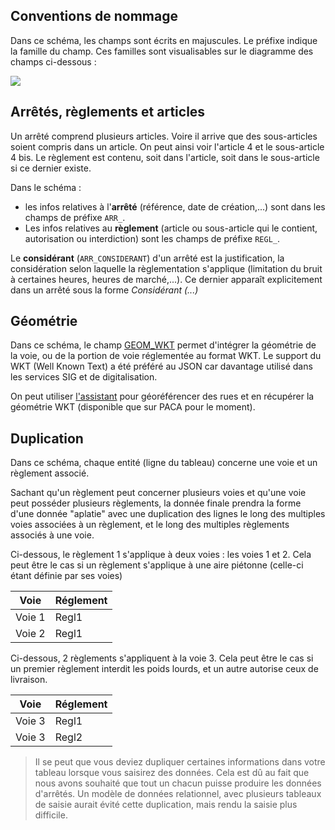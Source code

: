 ## Conventions de nommage
Dans ce schéma, les champs sont écrits en majuscules. Le préfixe indique la famille du champ. Ces familles sont visualisables sur le diagramme des champs ci-dessous : 

![](https://raw.githubusercontent.com/CEREMA/schema-arrete-circulation/master/mindmaps/arrete-permanent-circulation.png)

## Arrêtés, règlements et articles
Un arrêté comprend plusieurs articles. Voire il arrive que des sous-articles soient compris dans un article. On peut ainsi voir l'article 4 et le sous-article 4 bis. Le règlement est contenu, soit dans l'article, soit dans le sous-article si ce dernier existe.

Dans le schéma :

- les infos relatives à l'**arrêté** (référence, date de création,...) sont dans les champs de préfixe `ARR_`.  
- Les infos relatives au **règlement** (article ou sous-article qui le contient, autorisation ou interdiction) sont les champs de préfixe `REGL_`. 

Le **considérant** (`ARR_CONSIDERANT`) d'un arrêté est la justification, la considération selon laquelle la règlementation s'applique (limitation du bruit à certaines heures, heures de marché,...). Ce dernier apparaît explicitement dans un arrêté sous la forme _Considérant (...)_

## Géométrie
Dans ce schéma, le champ [GEOM_WKT](https://github.com/CEREMA/schema-arrete-permanent-circulation/blob/master/schema-page.md#g%C3%A9om%C3%A9trie-au-format-wkt---propri%C3%A9t%C3%A9-geom_wkt) permet d'intégrer la géométrie de la voie, ou de la portion de voie réglementée au format WKT. Le support du WKT (Well Known Text) a été préféré au JSON car davantage utilisé dans les services SIG et de digitalisation.

On peut utiliser [l'assistant](https://cerema-med.shinyapps.io/assistant-arretes-alpha/) pour géoréférencer des rues et en récupérer la géométrie WKT (disponible que sur PACA pour le moment).

## Duplication
Dans ce schéma, chaque entité (ligne du tableau) concerne une voie et un règlement associé. 

Sachant qu'un règlement peut concerner plusieurs voies et qu'une voie peut posséder plusieurs règlements, la donnée finale prendra la forme d'une donnée "aplatie" avec une duplication des lignes le long des multiples voies associées à un règlement, et le long des multiples règlements associés à une voie.
 
Ci-dessous, le règlement 1 s'applique à deux voies : les voies 1 et 2. Cela peut être le cas si un règlement s'applique à une aire piétonne (celle-ci étant définie par ses voies)
 
 Voie | Réglement |
 -- | -- |
 Voie 1 | Regl1 |
 Voie 2| Regl1 |
 
 
 Ci-dessous, 2 règlements s'appliquent à la voie 3. Cela peut être le cas si un premier règlement interdit les poids lourds, et un autre autorise ceux de livraison.

 Voie | Réglement |
 -- | -- |
 Voie 3| Regl1 |
 Voie 3| Regl2 |

> Il se peut que vous deviez dupliquer certaines informations dans votre tableau lorsque vous saisirez des données. Cela est dû au fait que nous avons souhaité que tout un chacun puisse produire les données d'arrêtés. Un modèle de données relationnel, avec plusieurs tableaux de saisie aurait évité cette duplication, mais rendu la saisie plus difficile.
